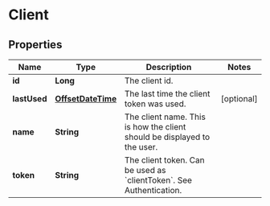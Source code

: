 # Client

## Properties
Name | Type | Description | Notes
------------ | ------------- | ------------- | -------------
**id** | **Long** | The client id. | 
**lastUsed** | [**OffsetDateTime**](OffsetDateTime.md) | The last time the client token was used. |  [optional]
**name** | **String** | The client name. This is how the client should be displayed to the user. | 
**token** | **String** | The client token. Can be used as &#x60;clientToken&#x60;. See Authentication. | 

